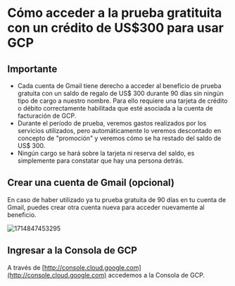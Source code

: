 # Cómo acceder a la prueba gratituita con un crédito de US$300 para usar GCP

## Importante

* Cada cuenta de Gmail tiene derecho a acceder al beneficio de prueba gratuita con un saldo de regalo de US$ 300 durante 90 días sin ningún tipo de cargo a nuestro nombre. Para ello requiere una tarjeta de crédito o débito correctamente habilitada que esté asociada a la cuenta de facturación de GCP.
* Durante el período de prueba, veremos gastos realizados por los servicios utilizados, pero automáticamente lo veremos descontado en concepto de "promoción" y veremos cómo se ha restado del saldo de US$ 300.
* Ningún cargo se hará sobre la tarjeta ni reserva del saldo, es simplemente para constatar que hay una persona detrás.

## Crear una cuenta de Gmail (opcional)

En caso de haber utilizado ya tu prueba gratuita de 90 días en tu cuenta de Gmail, puedes crear otra cuenta nueva para acceder nuevamente al beneficio.

![1714847453295](image/como_acceder/1714847453295.png)

## Ingresar a la Consola de GCP

A través de [http://console.cloud.google.com](http://console.cloud.google.com) accedemos a la Consola de GCP.
